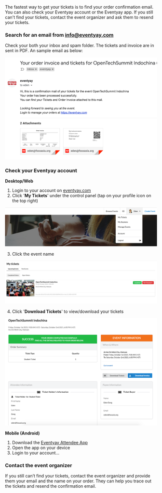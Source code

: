 The fastest way to get your tickets is to find your order confirmation email. You can also check your Eventyay account or the Eventyay app. If you still can't find your tickets, contact the event organizer and ask them to resend your tickets.

### Search for an email from info@eventyay.com
Check your both your inbox and spam folder. The tickets and invoice are in sent in PDF. An sample email as below:

![Buying Ticket](/speakers-and-attendees/images/how-to-buy-ticket6.png)

### Check your Eventyay account
**Desktop/Web**

1. Login to your account on [eventyay.com](https://eventyay.com)
2. Click '**My Tickets**' under the control panel (tap on your profile icon on the top right)

![Find Ticket](/speakers-and-attendees/images/where-are-my-tickets1.png)

3. Click the event name

![Find Ticket](/speakers-and-attendees/images/where-are-my-tickets2.png)

4. Click '**Download Tickets**' to view/download your tickets

![Find Ticket](/speakers-and-attendees/images/where-are-my-tickets3.png)

**Mobile (Android)**

1. Download the [Eventyay Attendee App](https://play.google.com/store/apps/details?id=com.eventyay.attendee&hl=en)
2. Open the app on your device
3. Login to your account... 

### Contact the event organizer
If you still can’t find your tickets, contact the event organizer and provide them your email and the name on your order. They can help you trace out the tickets and resend the confirmation email. 

